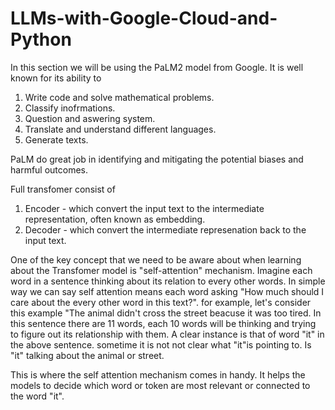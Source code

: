 # LLMs-with-Google-Cloud-and-Python

In this section we will be using the PaLM2 model from Google. It is well known for its ability to
1. Write code and solve mathematical problems.
2. Classify inofrmations.
3. Question and aswering system.
4. Translate and understand different languages.
5. Generate texts.

PaLM do great job in identifying and mitigating the potential biases and harmful outcomes. 

Full transfomer consist of 
1. Encoder - which convert the input text to the intermediate representation, often known as embedding.
2. Decoder -  which convert the intermediate represenation back to the input text.

One of the key concept that we need to be aware about when learning about the Transfomer model is "self-attention" mechanism. Imagine each word in a sentence thinking about its relation to every other words. In simple way we can say self attention means each word asking "How much should I care about the every other word in this text?". for example, let's consider this example "The animal didn't cross the street beacuse it was too tired. In this sentence there are 11 words, each 10 words will be thinking and trying to figure out its relationship with them. A clear instance is that of word "it" in the above sentence. sometime it is not not clear what "it"is pointing to. Is "it" talking about the animal or street.

This is where the self attention mechanism comes in handy. It helps the models to decide which word or token are most relevant or connected to the word "it".





